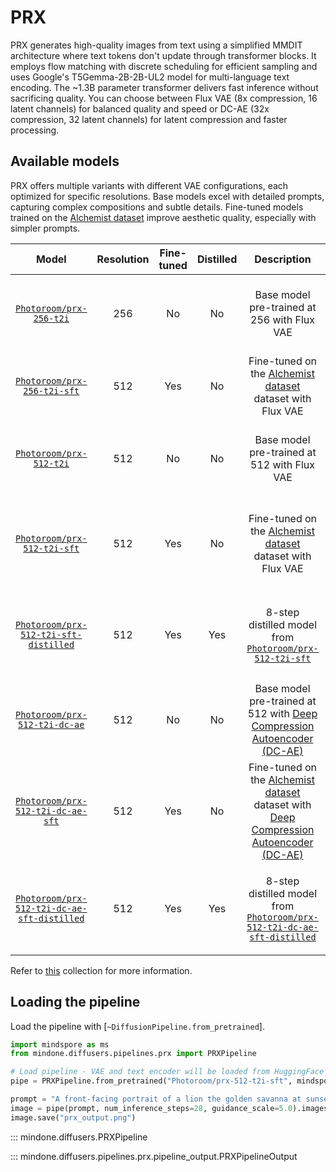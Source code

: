 <!-- Copyright 2025 The HuggingFace Team. All rights reserved.
#
# Licensed under the Apache License, Version 2.0 (the "License");
# you may not use this file except in compliance with the License.
# You may obtain a copy of the License at
#
#     http://www.apache.org/licenses/LICENSE-2.0
#
# Unless required by applicable law or agreed to in writing, software
# distributed under the License is distributed on an "AS IS" BASIS,
# WITHOUT WARRANTIES OR CONDITIONS OF ANY KIND, either express or implied.
# See the License for the specific language governing permissions and
# limitations under the License. -->

# PRX


PRX generates high-quality images from text using a simplified MMDIT architecture where text tokens don't update through transformer blocks. It employs flow matching with discrete scheduling for efficient sampling and uses Google's T5Gemma-2B-2B-UL2 model for multi-language text encoding. The ~1.3B parameter transformer delivers fast inference without sacrificing quality. You can choose between Flux VAE (8x compression, 16 latent channels) for balanced quality and speed or DC-AE (32x compression, 32 latent channels) for latent compression and faster processing.

## Available models

PRX offers multiple variants with different VAE configurations, each optimized for specific resolutions. Base models excel with detailed prompts, capturing complex compositions and subtle details. Fine-tuned models trained on the [Alchemist dataset](https://huggingface.co/datasets/yandex/alchemist) improve aesthetic quality, especially with simpler prompts.


| Model | Resolution | Fine-tuned | Distilled | Description | Suggested prompts | Suggested parameters | Recommended dtype |
|:-----:|:-----------------:|:----------:|:----------:|:----------:|:----------:|:----------:|:----------:|
| [`Photoroom/prx-256-t2i`](https://huggingface.co/Photoroom/prx-256-t2i)| 256 | No | No | Base model pre-trained at 256 with Flux VAE|Works best with detailed prompts in natural language|28 steps, cfg=5.0| `mindspore.bfloat16` |
| [`Photoroom/prx-256-t2i-sft`](https://huggingface.co/Photoroom/prx-256-t2i-sft)| 512 | Yes | No | Fine-tuned on the [Alchemist dataset](https://huggingface.co/datasets/yandex/alchemist) dataset with Flux VAE | Can handle less detailed prompts|28 steps, cfg=5.0| `mindspore.bfloat16` |
| [`Photoroom/prx-512-t2i`](https://huggingface.co/Photoroom/prx-512-t2i)| 512 | No | No | Base model pre-trained at 512 with Flux VAE |Works best with detailed prompts in natural language|28 steps, cfg=5.0| `mindspore.bfloat16` |
| [`Photoroom/prx-512-t2i-sft`](https://huggingface.co/Photoroom/prx-512-t2i-sft)| 512 | Yes | No | Fine-tuned on the [Alchemist dataset](https://huggingface.co/datasets/yandex/alchemist) dataset with Flux VAE | Can handle less detailed prompts in natural language|28 steps, cfg=5.0| `mindspore.bfloat16` |
| [`Photoroom/prx-512-t2i-sft-distilled`](https://huggingface.co/Photoroom/prx-512-t2i-sft-distilled)| 512 | Yes | Yes | 8-step distilled model from [`Photoroom/prx-512-t2i-sft`](https://huggingface.co/Photoroom/prx-512-t2i-sft) | Can handle less detailed prompts in natural language|8 steps, cfg=1.0| `mindspore.bfloat16` |
| [`Photoroom/prx-512-t2i-dc-ae`](https://huggingface.co/Photoroom/prx-512-t2i-dc-ae)| 512 | No | No | Base model pre-trained at 512 with [Deep Compression Autoencoder (DC-AE)](https://hanlab.mit.edu/projects/dc-ae)|Works best with detailed prompts in natural language|28 steps, cfg=5.0| `mindspore.bfloat16` |
| [`Photoroom/prx-512-t2i-dc-ae-sft`](https://huggingface.co/Photoroom/prx-512-t2i-dc-ae-sft)| 512 | Yes | No | Fine-tuned on the [Alchemist dataset](https://huggingface.co/datasets/yandex/alchemist) dataset with [Deep Compression Autoencoder (DC-AE)](https://hanlab.mit.edu/projects/dc-ae) | Can handle less detailed prompts in natural language|28 steps, cfg=5.0| `mindspore.bfloat16` |
| [`Photoroom/prx-512-t2i-dc-ae-sft-distilled`](https://huggingface.co/Photoroom/prx-512-t2i-dc-ae-sft-distilled)| 512 | Yes | Yes | 8-step distilled model from [`Photoroom/prx-512-t2i-dc-ae-sft-distilled`](https://huggingface.co/Photoroom/prx-512-t2i-dc-ae-sft-distilled) | Can handle less detailed prompts in natural language|8 steps, cfg=1.0| `mindspore.bfloat16` |s

Refer to [this](https://huggingface.co/collections/Photoroom/prx-models-68e66254c202ebfab99ad38e) collection for more information.

## Loading the pipeline

Load the pipeline with [`~DiffusionPipeline.from_pretrained`].

```py
import mindspore as ms
from mindone.diffusers.pipelines.prx import PRXPipeline

# Load pipeline - VAE and text encoder will be loaded from HuggingFace
pipe = PRXPipeline.from_pretrained("Photoroom/prx-512-t2i-sft", mindspore_dtype=ms.bfloat16)

prompt = "A front-facing portrait of a lion the golden savanna at sunset."
image = pipe(prompt, num_inference_steps=28, guidance_scale=5.0).images[0]
image.save("prx_output.png")
```

::: mindone.diffusers.PRXPipeline

::: mindone.diffusers.pipelines.prx.pipeline_output.PRXPipelineOutput
